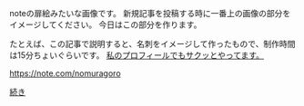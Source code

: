noteの扉絵みたいな画像です。
新規記事を投稿する時に一番上の画像の部分をイメージしてください。
今日はこの部分を作ります。

たとえば、この記事で説明すると、名刺をイメージして作ったもので、制作時間は15分ちょいぐらいです。
[私のプロフィールでもサクッとやってます。](https://note.com/nomuragoro)

https://note.com/nomuragoro

[続き]()

